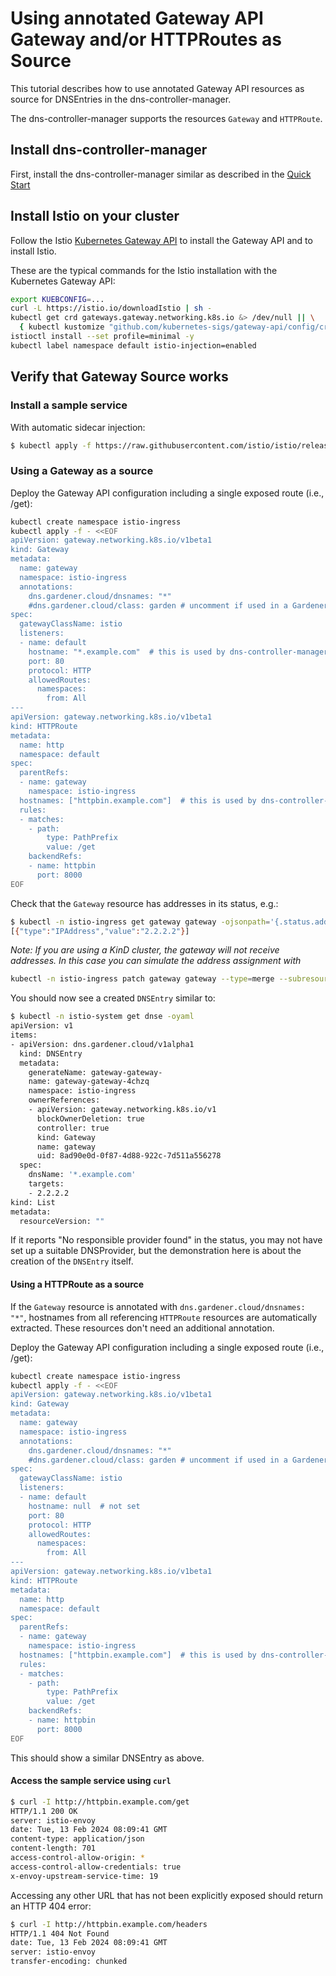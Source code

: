 # Using annotated Gateway API Gateway and/or HTTPRoutes as Source
This tutorial describes how to use annotated Gateway API resources as source for DNSEntries in the dns-controller-manager.

The dns-controller-manager supports the resources `Gateway` and `HTTPRoute`. 

## Install dns-controller-manager
First, install the dns-controller-manager similar as described in the [Quick Start](../../README.md#quick-start)

## Install Istio on your cluster

Follow the Istio [Kubernetes Gateway API](https://istio.io/latest/docs/tasks/traffic-management/ingress/gateway-api/) to 
install the Gateway API and to install Istio.

These are the typical commands for the Istio installation with the Kubernetes Gateway API:

```bash
export KUEBCONFIG=...
curl -L https://istio.io/downloadIstio | sh -
kubectl get crd gateways.gateway.networking.k8s.io &> /dev/null || \
  { kubectl kustomize "github.com/kubernetes-sigs/gateway-api/config/crd?ref=v1.0.0" | kubectl apply -f -; }
istioctl install --set profile=minimal -y
kubectl label namespace default istio-injection=enabled
```

## Verify that Gateway Source works

### Install a sample service
With automatic sidecar injection:
```bash
$ kubectl apply -f https://raw.githubusercontent.com/istio/istio/release-1.20/samples/httpbin/httpbin.yaml
```

### Using a Gateway as a source

Deploy the Gateway API configuration including a single exposed route (i.e., /get):
```bash
kubectl create namespace istio-ingress
kubectl apply -f - <<EOF
apiVersion: gateway.networking.k8s.io/v1beta1
kind: Gateway
metadata:
  name: gateway
  namespace: istio-ingress
  annotations:
    dns.gardener.cloud/dnsnames: "*"
    #dns.gardener.cloud/class: garden # uncomment if used in a Gardener shoot cluster
spec:
  gatewayClassName: istio
  listeners:
  - name: default
    hostname: "*.example.com"  # this is used by dns-controller-manager to extract DNS names
    port: 80
    protocol: HTTP
    allowedRoutes:
      namespaces:
        from: All
---
apiVersion: gateway.networking.k8s.io/v1beta1
kind: HTTPRoute
metadata:
  name: http
  namespace: default
spec:
  parentRefs:
  - name: gateway
    namespace: istio-ingress
  hostnames: ["httpbin.example.com"]  # this is used by dns-controller-manager to extract DNS names too
  rules:
  - matches:
    - path:
        type: PathPrefix
        value: /get
    backendRefs:
    - name: httpbin
      port: 8000
EOF
```

Check that the `Gateway` resource has addresses in its status, e.g.:
```bash
$ kubectl -n istio-ingress get gateway gateway -ojsonpath='{.status.addresses}'
[{"type":"IPAddress","value":"2.2.2.2"}]
```

*Note: If you are using a KinD cluster, the gateway will not receive addresses. In this case you can simulate the address assignment with*
```bash
kubectl -n istio-ingress patch gateway gateway --type=merge --subresource status --patch '{"status":{"addresses":[{"value":"2.2.2.2"}]}}'
```

You should now see a created `DNSEntry` similar to:

```bash
$ kubectl -n istio-system get dnse -oyaml
apiVersion: v1
items:
- apiVersion: dns.gardener.cloud/v1alpha1
  kind: DNSEntry
  metadata:
    generateName: gateway-gateway-
    name: gateway-gateway-4chzq
    namespace: istio-ingress
    ownerReferences:
    - apiVersion: gateway.networking.k8s.io/v1
      blockOwnerDeletion: true
      controller: true
      kind: Gateway
      name: gateway
      uid: 8ad90e0d-0f87-4d88-922c-7d511a556278
  spec:
    dnsName: '*.example.com'
    targets:
    - 2.2.2.2
kind: List
metadata:
  resourceVersion: ""
```

If it reports "No responsible provider found" in the status, you may not have set up a suitable DNSProvider, but
the demonstration here is about the creation of the `DNSEntry` itself.

#### Using a HTTPRoute as a source

If the `Gateway` resource is annotated with `dns.gardener.cloud/dnsnames: "*"`, hostnames from all referencing  `HTTPRoute` resources
are automatically extracted. These resources don't need an additional annotation.

Deploy the Gateway API configuration including a single exposed route (i.e., /get):

```bash
kubectl create namespace istio-ingress
kubectl apply -f - <<EOF
apiVersion: gateway.networking.k8s.io/v1beta1
kind: Gateway
metadata:
  name: gateway
  namespace: istio-ingress
  annotations:
    dns.gardener.cloud/dnsnames: "*"
    #dns.gardener.cloud/class: garden # uncomment if used in a Gardener shoot cluster
spec:
  gatewayClassName: istio
  listeners:
  - name: default
    hostname: null  # not set 
    port: 80
    protocol: HTTP
    allowedRoutes:
      namespaces:
        from: All
---
apiVersion: gateway.networking.k8s.io/v1beta1
kind: HTTPRoute
metadata:
  name: http
  namespace: default
spec:
  parentRefs:
  - name: gateway
    namespace: istio-ingress
  hostnames: ["httpbin.example.com"]  # this is used by dns-controller-manager to extract DNS names too
  rules:
  - matches:
    - path:
        type: PathPrefix
        value: /get
    backendRefs:
    - name: httpbin
      port: 8000
EOF
```

This should show a similar DNSEntry as above.

#### Access the sample service using `curl`
```bash
$ curl -I http://httpbin.example.com/get
HTTP/1.1 200 OK
server: istio-envoy
date: Tue, 13 Feb 2024 08:09:41 GMT
content-type: application/json
content-length: 701
access-control-allow-origin: *
access-control-allow-credentials: true
x-envoy-upstream-service-time: 19
```

Accessing any other URL that has not been explicitly exposed should return an HTTP 404 error:
```bash
$ curl -I http://httpbin.example.com/headers
HTTP/1.1 404 Not Found
date: Tue, 13 Feb 2024 08:09:41 GMT
server: istio-envoy
transfer-encoding: chunked
```
